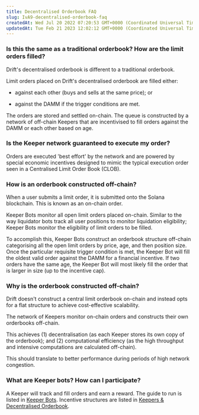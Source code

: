 ```yaml
---
title: Decentralised Orderbook FAQ
slug: IvA9-decentralised-orderbook-faq
createdAt: Wed Jul 20 2022 07:20:53 GMT+0000 (Coordinated Universal Time)
updatedAt: Tue Feb 21 2023 12:02:12 GMT+0000 (Coordinated Universal Time)
---
```


### Is this the same as a traditional orderbook? How are the limit orders filled?&#x20;

Drift's decentralised orderbook is different to a traditional orderbook.&#x20;

Limit orders placed on Drift's decentralised orderbook are filled either:&#x20;

-   against each other (buys and sells at the same price); or&#x20;

-   against the DAMM if the trigger conditions are met.&#x20;

The orders are stored and settled on-chain. The queue is constructed by a network of off-chain Keepers that are incentivised to fill orders against the DAMM or each other based on age.

### Is the Keeper network guaranteed to execute my order?

Orders are executed 'best effort' by the network and are powered by special economic incentives designed to mimic the typical execution order seen in a Centralised Limit Order Book (CLOB).&#x20;

### How is an orderbook constructed off-chain?&#x20;

When a user submits a limit order, it is submitted onto the Solana blockchain. This is known as an on-chain order.&#x20;

Keeper Bots monitor all open limit orders placed on-chain. Similar to the way liquidator bots track all user positions to monitor liquidation eligibility; Keeper Bots monitor the eligibility of limit orders to be filled.&#x20;

To accomplish this, Keeper Bots construct an orderbook structure off-chain categorising all the open limit orders by price, age, and then position size. Once the particular requisite trigger condition is met, the Keeper Bot will fill the oldest valid order against the DAMM for a financial incentive. If two orders have the same age, the Keeper Bot will most likely fill the order that is larger in size (up to the incentive cap).&#x20;

### Why is the orderbook constructed off-chain?

Drift doesn't construct a central limit orderbook on-chain and instead opts for a flat structure to achieve cost-effective scalability.&#x20;

The network of Keepers monitor on-chain orders and constructs their own orderbooks off-chain.&#x20;

This achieves (1) decentralisation (as each Keeper stores its own copy of the orderbook); and (2) computational efficiency (as the high throughput and intensive computations are calculated off-chain).&#x20;

This should translate to better performance during periods of high network congestion.

### What are Keeper bots? How can I participate?

A Keeper will track and fill orders and earn a reward. The guide to run is listed in [Keeper Bots](<./3 Keeper Bots>). Incentive structures are listed in [Keepers & Decentralised Orderbook](<./4 Keepers _ Decentralised Orderbook>).
